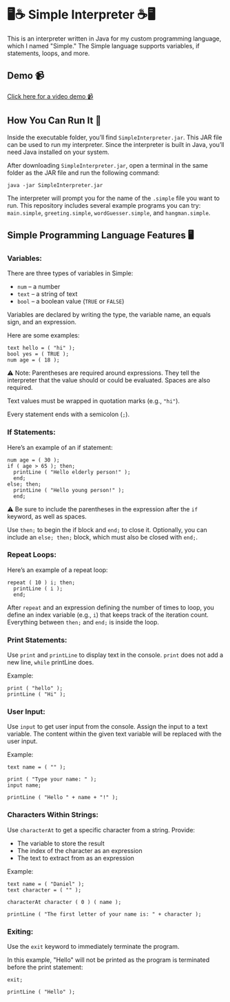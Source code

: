 <h1>🖥️☕ Simple Interpreter ☕🖥️</h1>

<p>
This is an interpreter written in Java for my custom programming language, which I named "Simple." The Simple language supports variables, if statements, loops, and more.
</p>

<h2>Demo 📹</h2>

<a href="https://youtu.be/2GUfb232a9I">
  Click here for a video demo 📹
</a>

<h2>How You Can Run It 🏃</h2>

Inside the executable folder, you’ll find `SimpleInterpreter.jar`. This JAR file can be used to run my interpreter. Since the interpreter is built in Java, you’ll need Java installed on your system.

After downloading `SimpleInterpreter.jar`, open a terminal in the same folder as the JAR file and run the following command:
```
java -jar SimpleInterpreter.jar
```

The interpreter will prompt you for the name of the `.simple` file you want to run. This repository includes several example programs you can try: `main.simple`, `greeting.simple`, `wordGuesser.simple`, and `hangman.simple`.

<h2>Simple Programming Language Features 🖥️</h2>

<h3>Variables: </h3>

There are three types of variables in Simple:
- `num` – a number
- `text` – a string of text
- `bool` – a boolean value (`TRUE` or `FALSE`)

Variables are declared by writing the type, the variable name, an equals sign, and an expression.

Here are some examples:
```
text hello = ( "hi" );
bool yes = ( TRUE );
num age = ( 18 );
```

⚠️ Note: Parentheses are required around expressions. They tell the interpreter that the value should or could be evaluated. Spaces are also required.

Text values must be wrapped in quotation marks (e.g., `"hi"`).

Every statement ends with a semicolon (`;`).

<h3>If Statements: </h3>

Here’s an example of an if statement:

```
num age = ( 30 );
if ( age > 65 ); then;
  printLine ( "Hello elderly person!" );
  end;
else; then;
  printLine ( "Hello young person!" );
  end;
```

⚠️ Be sure to include the parentheses in the expression after the `if` keyword, as well as spaces.

Use `then;` to begin the if block and `end;` to close it. Optionally, you can include an `else; then;` block, which must also be closed with `end;`.

<h3>Repeat Loops: </h3>

Here’s an example of a repeat loop:

```
repeat ( 10 ) i; then;
  printLine ( i );
  end;
```

After `repeat` and an expression defining the number of times to loop, you define an index variable (e.g., `i`) that keeps track of the iteration count. Everything between `then;` and `end;` is inside the loop.

<h3>Print Statements: </h3>

Use `print` and `printLine` to display text in the console. `print` does not add a new line, `while` printLine does.

Example:

```
print ( "hello" );
printLine ( "Hi" );
```

<h3>User Input: </h3>

Use `input` to get user input from the console. Assign the input to a text variable. The content within the given text variable will be replaced with the user input.

Example:

```
text name = ( "" );

print ( "Type your name: " );
input name;

printLine ( "Hello " + name + "!" );
```

<h3>Characters Within Strings: </h3>

Use `characterAt` to get a specific character from a string. Provide:
- The variable to store the result
- The index of the character as an expression
- The text to extract from as an expression

Example:
```
text name = ( "Daniel" );
text character = ( "" );

characterAt character ( 0 ) ( name );

printLine ( "The first letter of your name is: " + character );
```

<h3>Exiting: </h3>

Use the `exit` keyword to immediately terminate the program.

In this example, "Hello" will not be printed as the program is terminated before the print statement:

```
exit;

printLine ( "Hello" );
```
